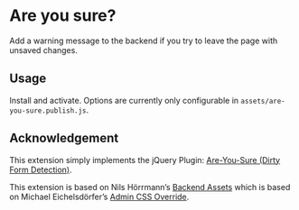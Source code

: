 # Are you sure?

Add a warning message to the backend if you try to leave the page with unsaved changes.

## Usage

Install and activate. Options are currently only configurable in `assets/are-you-sure.publish.js`. 

## Acknowledgement

This extension simply implements the jQuery Plugin: [Are-You-Sure (Dirty Form Detection)](https://github.com/codedance/jquery.AreYouSure/).

This extension is based on Nils Hörrmann’s [Backend Assets](https://github.com/symphonists/backend_assets) which is based on Michael Eichelsdörfer’s [Admin CSS Override](https://github.com/michael-e/admin_css_override).

